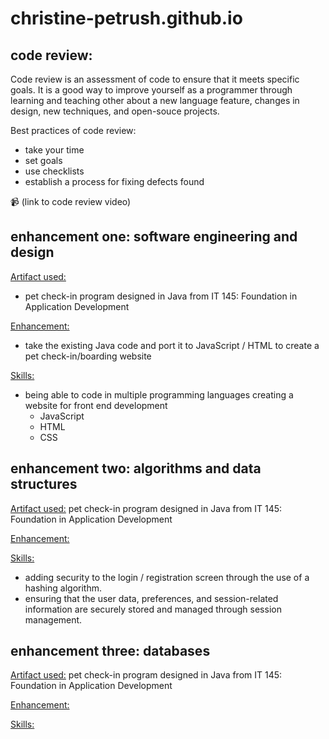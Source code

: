 # christine-petrush.github.io
## code review:  
Code review is an assessment of code to ensure that it meets specific goals. It is a good way to improve yourself as a programmer through learning and teaching other about a new language feature, changes in design, new techniques, and open-souce projects.

Best practices of code review:  
- take your time
- set goals
- use checklists
- establish a process for fixing defects found

📹 (link to code review video)

## enhancement one: software engineering and design
<ins>Artifact used:</ins> 
  - pet check-in program designed in Java from IT 145: Foundation in Application Development

<ins>Enhancement:</ins> 
  - take the existing Java code and port it to JavaScript / HTML to create a pet check-in/boarding website

<ins>Skills:</ins> 
  - being able to code in multiple programming languages creating a website for front end development
      - JavaScript
      - HTML
      - CSS

## enhancement two: algorithms and data structures
<ins>Artifact used:</ins> pet check-in program designed in Java from IT 145: Foundation in Application Development

<ins>Enhancement:</ins> 

<ins>Skills:</ins>  
  - adding security to the login / registration screen through the use of a hashing algorithm.
  - ensuring that the user data, preferences, and session-related information are securely stored and managed through session management.


## enhancement three: databases
<ins>Artifact used:</ins> pet check-in program designed in Java from IT 145: Foundation in Application Development

<ins>Enhancement:</ins> 

<ins>Skills:</ins>  
